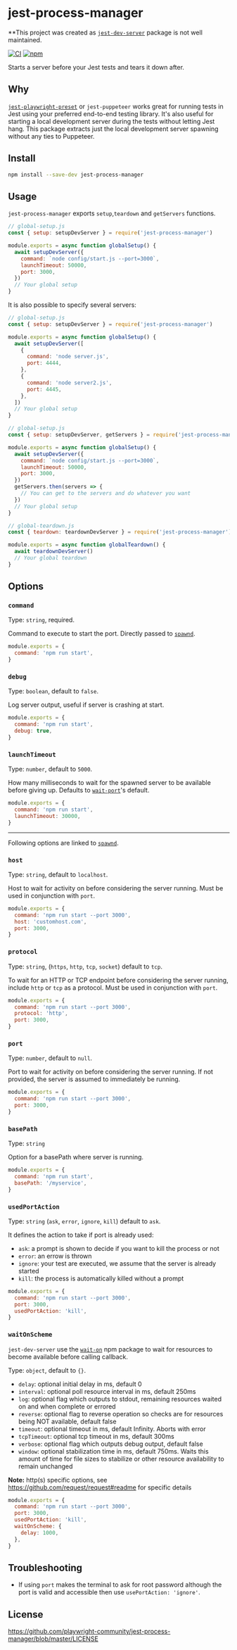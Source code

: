 # jest-process-manager

**This project was created as [`jest-dev-server`](https://github.com/smooth-code/jest-puppeteer/tree/master/packages/jest-dev-server) package is not well maintained.

[![CI](https://github.com/playwright-community/jest-process-manager/workflows/CI/badge.svg)](https://github.com/playwright-community/jest-process-manager/actions)
[![npm](https://img.shields.io/npm/v/jest-process-manager)](http://npmjs.com/package/jest-process-manager)

Starts a server before your Jest tests and tears it down after.

## Why

[`jest-playwright-preset`](https://github.com/playwright-community/jest-playwright) or `jest-puppeteer` works great for running tests in Jest using your preferred end-to-end testing library.
It's also useful for starting a local development server during the tests without letting Jest hang.
This package extracts just the local development server spawning without any ties to Puppeteer.

## Install

```bash
npm install --save-dev jest-process-manager
```

## Usage

`jest-process-manager` exports `setup`,`teardown` and `getServers` functions.

```js
// global-setup.js
const { setup: setupDevServer } = require('jest-process-manager')

module.exports = async function globalSetup() {
  await setupDevServer({
    command: `node config/start.js --port=3000`,
    launchTimeout: 50000,
    port: 3000,
  })
  // Your global setup
}
```

It is also possible to specify several servers:

```js
// global-setup.js
const { setup: setupDevServer } = require('jest-process-manager')

module.exports = async function globalSetup() {
  await setupDevServer([
    {
      command: 'node server.js',
      port: 4444,
    },
    {
      command: 'node server2.js',
      port: 4445,
    },
  ])
  // Your global setup
}
```

```js
// global-setup.js
const { setup: setupDevServer, getServers } = require('jest-process-manager')

module.exports = async function globalSetup() {
  await setupDevServer({
    command: `node config/start.js --port=3000`,
    launchTimeout: 50000,
    port: 3000,
  })
  getServers.then(servers => {
    // You can get to the servers and do whatever you want
  })
  // Your global setup
}
```

```js
// global-teardown.js
const { teardown: teardownDevServer } = require('jest-process-manager')

module.exports = async function globalTeardown() {
  await teardownDevServer()
  // Your global teardown
}
```

## Options

### `command`

Type: `string`, required.

Command to execute to start the port.
Directly passed to [`spawnd`](https://www.npmjs.com/package/spawnd).

```js
module.exports = {
  command: 'npm run start',
}
```

### `debug`

Type: `boolean`, default to `false`.

Log server output, useful if server is crashing at start.

```js
module.exports = {
  command: 'npm run start',
  debug: true,
}
```

### `launchTimeout`

Type: `number`, default to `5000`.

How many milliseconds to wait for the spawned server to be available before giving up.
Defaults to [`wait-port`](https://www.npmjs.com/package/wait-port)'s default.

```js
module.exports = {
  command: 'npm run start',
  launchTimeout: 30000,
}
```

---

Following options are linked to [`spawnd`](https://www.npmjs.com/package/spawnd).

### `host`

Type: `string`, default to `localhost`.

Host to wait for activity on before considering the server running.
Must be used in conjunction with `port`.

```js
module.exports = {
  command: 'npm run start --port 3000',
  host: 'customhost.com',
  port: 3000,
}
```

### `protocol`

Type: `string`, (`https`, `http`, `tcp`, `socket`) default to `tcp`.

To wait for an HTTP or TCP endpoint before considering the server running, include `http` or `tcp` as a protocol.
Must be used in conjunction with `port`.

```js
module.exports = {
  command: 'npm run start --port 3000',
  protocol: 'http',
  port: 3000,
}
```

### `port`

Type: `number`, default to `null`.

Port to wait for activity on before considering the server running.
If not provided, the server is assumed to immediately be running.

```js
module.exports = {
  command: 'npm run start --port 3000',
  port: 3000,
}
```

### `basePath`

Type: `string`

Option for a basePath where server is running.

```js
module.exports = {
  command: 'npm run start',
  basePath: '/myservice',
}
```

### `usedPortAction`

Type: `string` (`ask`, `error`, `ignore`, `kill`) default to `ask`.

It defines the action to take if port is already used:

- `ask`: a prompt is shown to decide if you want to kill the process or not
- `error`: an errow is thrown
- `ignore`: your test are executed, we assume that the server is already started
- `kill`: the process is automatically killed without a prompt

```js
module.exports = {
  command: 'npm run start --port 3000',
  port: 3000,
  usedPortAction: 'kill',
}
```

### `waitOnScheme`

`jest-dev-server` use the [`wait-on`](https://www.npmjs.com/package/wait-on) npm package to wait for resources to become available before calling callback.

Type: `object`, default to `{}`.

- `delay`: optional initial delay in ms, default 0
- `interval`: optional poll resource interval in ms, default 250ms
- `log`: optional flag which outputs to stdout, remaining resources waited on and when complete or errored
- `reverse`: optional flag to reverse operation so checks are for resources being NOT available, default false
- `timeout`: optional timeout in ms, default Infinity. Aborts with error
- `tcpTimeout`: optional tcp timeout in ms, default 300ms
- `verbose`: optional flag which outputs debug output, default false
- `window`: optional stabilization time in ms, default 750ms. Waits this amount of time for file sizes to stabilize or other resource availability to remain unchanged

**Note:** http(s) specific options, see https://github.com/request/request#readme for specific details

```js
module.exports = {
  command: 'npm run start --port 3000',
  port: 3000,
  usedPortAction: 'kill',
  waitOnScheme: {
    delay: 1000,
  },
}
```

## Troubleshooting

- If using `port` makes the terminal to ask for root password although the port is valid and accessible then use `usePortAction: 'ignore'`.

## License

https://github.com/playwright-community/jest-process-manager/blob/master/LICENSE
